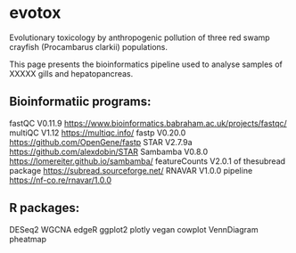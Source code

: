 # evotox
Evolutionary toxicology by anthropogenic pollution of three red swamp crayfish (Procambarus clarkii) populations.


This page presents the bioinformatics pipeline used to analyse samples of XXXXX gills and hepatopancreas.

## Bioinformatiic programs:
fastQC V0.11.9 https://www.bioinformatics.babraham.ac.uk/projects/fastqc/
multiQC V1.12 https://multiqc.info/
fastp V0.20.0 https://github.com/OpenGene/fastp
STAR V2.7.9a https://github.com/alexdobin/STAR
Sambamba V0.8.0 https://lomereiter.github.io/sambamba/
featureCounts V2.0.1 of thesubread package https://subread.sourceforge.net/
RNAVAR V1.0.0 pipeline https://nf-co.re/rnavar/1.0.0

## R packages:
DESeq2
WGCNA
edgeR
ggplot2
plotly
vegan
cowplot
VennDiagram
pheatmap
